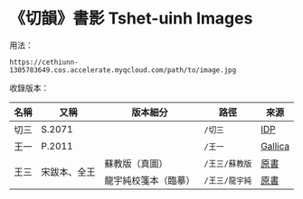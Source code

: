 # 《切韻》書影 Tshet-uinh Images

用法：

```
https://cethiunn-1305783649.cos.accelerate.myqcloud.com/path/to/image.jpg
```

收錄版本：

<table>
  <thead>
    <tr>
      <th>名稱</th>
      <th>又稱</th>
      <th>版本細分</th>
      <th>路徑</th>
      <th>來源</th>
    </tr>
  </thead>
  <tbody>
    <tr>
      <td>切三</td>
      <td>S.2071</td>
      <td></td>
      <td><code>/切三</code></td>
      <td><a href="http://idp.bl.uk/database/oo_scroll_h.a4d?uid=8387404017;recnum=2070;index=1">IDP</a></td>
    </tr>
    <tr>
      <td>王一</td>
      <td>P.2011</td>
      <td></td>
      <td><code>/王一</code></td>
      <td><a href="https://gallica.bnf.fr/ark:/12148/btv1b52503710f">Gallica</a></td>
    </tr>
    <tr>
      <td rowspan="2">王三</td>
      <td rowspan="2">宋跋本、全王</td>
      <td>蘇教版（真圖）</td>
      <td><code>/王三/蘇教版</code></td>
      <td><a href="https://book.douban.com/subject/27591818/">原書</a></td>
    </tr>
    <tr>
      <td>龍宇純校箋本（臨摹）</td>
      <td><code>/王三/龍宇純</code></td>
      <td><a href="https://books.google.com.hk/books?id=mIrpygAACAAJ">原書</a></td>
    </tr>
  </tbody>
</table>
